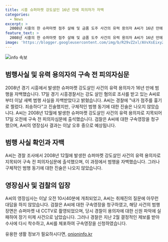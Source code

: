 ```yaml
---
title: 시흥 슈퍼마켓 강도살인 16년 만에 피의자가 자백
categories:
  - News
excerpt: >
  2008년 시흥의 한 슈퍼마켓 점주 살해 및 금품 도주 사건의 유력 용의자 A씨가 16년 만에 범행을 자백한 것으로 전해졌다. A씨는 경찰 조사에서 흉기로 찔렀다. 죄송하다고 진술했으나 범행 동기에 대한 진술은 없다. A씨는 영장심사에 출석했지만 어떤 이유로 범행을 자백했는지에 대해 묵묵부답이었다. 해당 사건은 장기 미제 사건으로 남았으나 최근에 결정적인 제보를 받아 다시 수사가 시작되어 A씨가 지난 14일에 체포되었다. A씨에 대한 영장심사 결과는 이날 오후에 나올 전망이다.
feature_text: >
  2008년 시흥의 한 슈퍼마켓 점주 살해 및 금품 도주 사건의 유력 용의자 A씨가 16년 만에 범행을 자백한 것으로 전해졌다. A씨는 경찰 조사에서 흉기로 찔렀다. 죄송하다고 진술했으나 범행 동기에 대한 진술은 없다. A씨는 영장심사에 출석했지만 어떤 이유로 범행을 자백했는지에 대해 묵묵부답이었다. 해당 사건은 장기 미제 사건으로 남았으나 최근에 결정적인 제보를 받아 다시 수사가 시작되어 A씨가 지난 14일에 체포되었다. A씨에 대한 영장심사 결과는 이날 오후에 나올 전망이다.
image: 'https://blogger.googleusercontent.com/img/b/R29vZ2xl/AVvXsEixyZcFfHzMRdzZMjFBmAUKJYCLCGyLL1o632UiGVXcaFdKo_bkvkuCioo0uUKlGfBVcT3P84aROyZIXSBEx3Aw5nCQ3pTgDom1WDC4m8eifvWiAmWEEVb4x6G_l8C0QH225ldMjyaFvpxGEBGNO37VmDTDMHGhJPq73UglMfDca1-0aw/s1600/blogspot.png'
---
```


<p><img src="https://blogger.googleusercontent.com/img/b/R29vZ2xl/AVvXsEixyZcFfHzMRdzZMjFBmAUKJYCLCGyLL1o632UiGVXcaFdKo_bkvkuCioo0uUKlGfBVcT3P84aROyZIXSBEx3Aw5nCQ3pTgDom1WDC4m8eifvWiAmWEEVb4x6G_l8C0QH225ldMjyaFvpxGEBGNO37VmDTDMHGhJPq73UglMfDca1-0aw/s1600/blogspot.png" alt="info 속보" /></p>

<h2 data-ke-size="size26">범행사실 및 유력 용의자의 구속 전 피의자심문</h2>

<p data-ke-size="size16">2008년 경기 시흥에서 발생한 슈퍼마켓 강도살인 사건의 유력 용의자가 16년 만에 범행을 자백했습니다. 17일 경기 시흥경찰서는 강도 살인 혐의로 조사를 받고 있는 A씨로부터 이날 새벽 범행 사실을 자백받았다고 밝혔습니다. A씨는 경찰에 "내가 점주를 흉기로 찔렀다. 죄송하다"고 진술했지만, 구체적인 범행 동기에 대한 진술은 나오지 않았습니다. A씨는 2008년 12월에 발생한 슈퍼마켓 강도살인 사건의 유력 용의자로 지목되어 17일 오전에 구속 전 피의자심문에 출석했습니다. 검찰은 A씨에 대한 구속영장을 청구했으며, A씨의 영장심사 결과는 이날 오후 중으로 예상됩니다.</p>

<h2 data-ke-size="size26">범행 사실 확인과 자백</h2>

<p data-ke-size="size16">A씨는 경찰 조사에서 2008년 12월에 발생한 슈퍼마켓 강도살인 사건의 유력 용의자로 지목되어 구속 전 피의자심문에 출석했으며, 이 과정에서 범행을 자백했습니다. 그러나 구체적인 범행 동기에 대한 진술은 나오지 않았습니다.</p>

<h2 data-ke-size="size26">영장심사 및 검찰의 입장</h2>

<p data-ke-size="size16">A씨의 영장심사는 이날 오전 10시40분에 개최되었고, A씨는 취재진의 질문에 아무런 대답을 하지 않았습니다. 검찰은 A씨에 대한 구속영장을 청구하였고, 해당 사건의 범행 장면은 슈퍼마켓 내 CCTV로 촬영되었으며, 당시 경찰이 용의자에 대한 신원 파악에 실패하여 장기 미제 사건으로 남았습니다. 그러나 경찰은 지난 2월 결정적인 제보를 받아 수사에 다시 착수하고, A씨를 체포하여 구속영장을 신청하였습니다.</p>
유용한 생활 정보가 필요하시다면, <a href="https://onioninfo.kr" rel="dofollow">onioninfo.kr</a>


